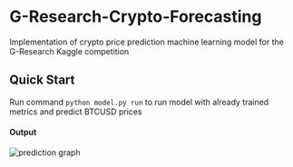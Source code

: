 # G-Research-Crypto-Forecasting
Implementation of crypto price prediction machine learning model for the G-Research Kaggle competition

## Quick Start
Run command `python model.py run` to run model with already trained metrics and predict BTCUSD prices

#### Output
![prediction graph](https://github.com/[SanchitAjmera]/G-Research-Crypto-Forecasting/blob/main/prediction.png?raw=true)
